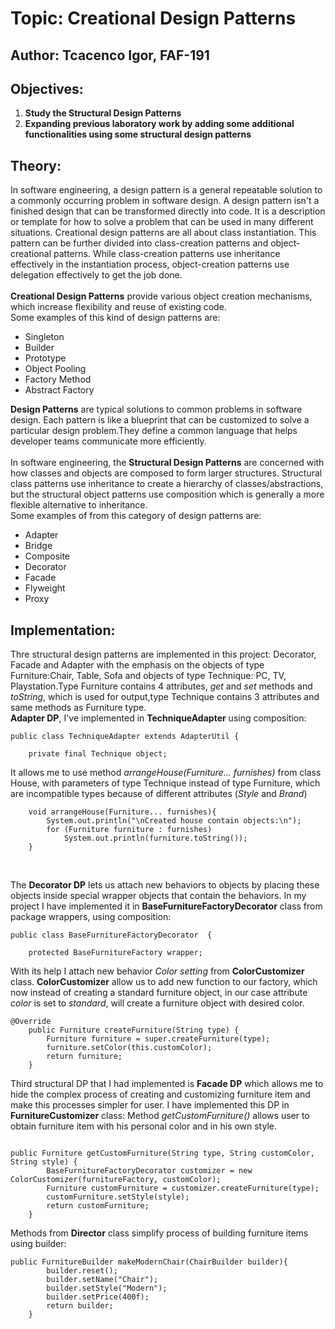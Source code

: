 # Topic: Creational Design Patterns
## Author: Tcacenco Igor, FAF-191
## Objectives:
1. **Study the Structural Design Patterns**<br>
2. **Expanding previous laboratory work by adding some additional functionalities using some structural design patterns**<br>

## Theory:
In software engineering, a design pattern is a general repeatable
 solution to a commonly occurring problem in software design.
 A design pattern isn't a finished design that can be transformed 
 directly into code. It is a description or template for how to 
 solve a problem that can be used in many different situations.
 Creational design patterns are all about class instantiation. 
 This pattern can be further divided into class-creation patterns 
 and object-creational patterns. 
While class-creation patterns use inheritance effectively in the
 instantiation process, object-creation patterns use delegation 
 effectively to get the job done.<br>
<br>
**Creational Design Patterns** provide various object creation mechanisms,
 which increase flexibility and reuse of existing code.<br>
Some examples of this kind of design patterns are:<br>
- Singleton
- Builder
- Prototype
- Object Pooling
- Factory Method
- Abstract Factory 

**Design Patterns** are typical solutions to common problems
in software design. Each pattern is like a blueprint
that can be customized to solve a particular
design problem.They define a common language that helps developer teams
communicate more efficiently.<br>
<br>
In software engineering, the **Structural Design Patterns** are concerned with how classes and objects are composed
 to form larger structures.
 Structural class patterns use inheritance to create a hierarchy of classes/abstractions,
 but the structural object patterns use composition which is generally a more flexible alternative to inheritance.<br>
Some examples of from this category of design patterns are:<br>
- Adapter<br>
- Bridge<br>
- Composite<br>
- Decorator<br>
- Facade<br>
- Flyweight<br>
- Proxy<br>

## Implementation:<br>
Thre structural design patterns are implemented in this project: Decorator, Facade and Adapter with 
the emphasis on the objects of type Furniture:Chair, Table, Sofa and objects of type Technique:
PC, TV, Playstation.Type Furniture contains 4 attributes, *get* and *set* methods and *toString*, which is used 
for output,type Technique contains 3 attributes and same methods as Furniture type.<br>
**Adapter DP**, I've implemented in **TechniqueAdapter** using composition:
```
public class TechniqueAdapter extends AdapterUtil {

    private final Technique object;
```
It allows me to use method _arrangeHouse(Furniture... furnishes)_ from class House, 
with parameters of type Technique instead of type Furniture, which are incompatible types because of different attributes (_Style_ and _Brand_)<br>

```
    void arrangeHouse(Furniture... furnishes){
        System.out.println("\nCreated house contain objects:\n");
        for (Furniture furniture : furnishes)
            System.out.println(furniture.toString());
    }
```
<br>

The __Decorator DP__  lets us attach new behaviors to objects by placing these objects inside special wrapper objects that contain the behaviors.
In my project I have implemented it in __BaseFurnitureFactoryDecorator__ class from package wrappers, using composition:
```
public class BaseFurnitureFactoryDecorator  {

    protected BaseFurnitureFactory wrapper;
```
With its help I attach new behavior _Color setting_ from __ColorCustomizer__ class.
__ColorCustomizer__ allow us to add new function to our factory, which now instead of creating a standard furniture object, in our case attribute _color_
is set to _standard_, will create a furniture object with desired color.
<br>

```
@Override
    public Furniture createFurniture(String type) {
        Furniture furniture = super.createFurniture(type);
        furniture.setColor(this.customColor);
        return furniture;
    }
```

Third structural DP that I had implemented is **Facade DP** which allows me to hide the complex process of creating  and customizing furniture item
and make this processes simpler for user. I have implemented this DP in **FurnitureCustomizer** class:
Method *getCustomFurniture()* allows user to obtain furniture item with his personal color and in his own style.

```

public Furniture getCustomFurniture(String type, String customColor, String style) {
        BaseFurnitureFactoryDecorator customizer = new ColorCustomizer(furnitureFactory, customColor);
        Furniture customFurniture = customizer.createFurniture(type);
        customFurniture.setStyle(style);
        return customFurniture;
    }
```

Methods from **Director** class simplify process of building furniture items using builder:
```
public FurnitureBuilder makeModernChair(ChairBuilder builder){
        builder.reset();
        builder.setName("Chair");
        builder.setStyle("Modern");
        builder.setPrice(400f);
        return builder;
    }
```
<br>

